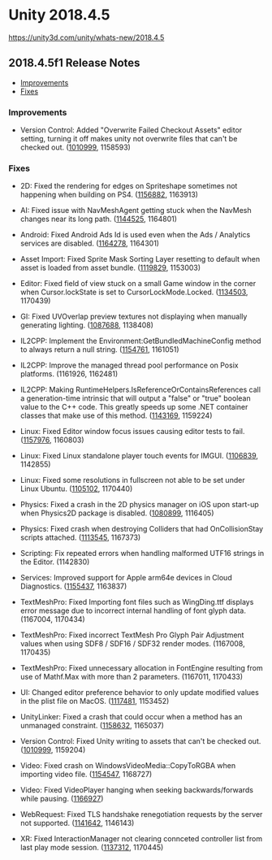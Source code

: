 # Unity 2018.4.5

https://unity3d.com/unity/whats-new/2018.4.5

## 2018.4.5f1 Release Notes

- [Improvements](#improvements)
- [Fixes](#fixes)


### Improvements

*   Version Control: Added "Overwrite Failed Checkout Assets" editor setting, turning it off makes unity not overwrite files that can't be checked out. ([1010999](https://issuetracker.unity3d.com/issues/perforce-unity-writes-to-exclusive-checkout-scriptable-objects), 1158593)

### Fixes

*   2D: Fixed the rendering for edges on Spriteshape sometimes not happening when building on PS4. ([1156882](https://issuetracker.unity3d.com/issues/ps4-2d-spriteshape-the-rendering-for-edges-on-spriteshape-does-not-happen-sometimes-when-building-on-ps4), 1163913)
    
*   AI: Fixed issue with NavMeshAgent getting stuck when the NavMesh changes near its long path. ([1144525](https://issuetracker.unity3d.com/issues/navmeshagent-gets-stuck-at-holes-in-navmesh), 1164801)
    
*   Android: Fixed Android Ads Id is used even when the Ads / Analytics services are disabled. ([1164278](https://issuetracker.unity3d.com/issues/android-adsid-is-used-even-when-the-ads-slash-analytics-services-are-disabled), 1164301)
    
*   Asset Import: Fixed Sprite Mask Sorting Layer resetting to default when asset is loaded from asset bundle. ([1119829](https://issuetracker.unity3d.com/issues/asset-bundles-sprite-mask-sorting-layer-resets-to-default-when-asset-is-loaded-from-asset-bundle), 1153003)
    
*   Editor: Fixed field of view stuck on a small Game window in the corner when Cursor.lockState is set to CursorLockMode.Locked. ([1134503](https://issuetracker.unity3d.com/issues/field-of-view-is-stuck-on-a-small-game-window-in-the-corner-when-cursor-dot-lockstate-is-set-to-cursorlockmode-dot-locked), 1170439)
    
*   GI: Fixed UVOverlap preview textures not displaying when manually generating lighting. ([1087688](https://issuetracker.unity3d.com/issues/ui-baked-uv-overlap-mode-isnt-loaded-after-selecting-it-in-the-lightmap-preview-window), 1138408)
    
*   IL2CPP: Implement the Environment:GetBundledMachineConfig method to always return a null string. ([1154761](https://issuetracker.unity3d.com/issues/player-crashes-on-mono-runtime-resource-set-callback-when-built-on-il2cpp-for-networking), 1161051)
    
*   IL2CPP: Improve the managed thread pool performance on Posix platforms. (1161926, 1162481)
    
*   IL2CPP: Making RuntimeHelpers.IsReferenceOrContainsReferences call a generation-time intrinsic that will output a "false" or "true" boolean value to the C++ code. This greatly speeds up some .NET container classes that make use of this method. ([1143169](https://issuetracker.unity3d.com/issues/ios-standard-collections-make-an-unnecessary-call-to-a-slow-isreferenceorcontainsreferences), 1159224)
    
*   Linux: Fixed Editor window focus issues causing editor tests to fail. ([1157976](https://issuetracker.unity3d.com/issues/linux-game-object-start-and-update-methods-are-not-called-for-game-objects-created-from-editor-mode-tests), 1160803)
    
*   Linux: Fixed Linux standalone player touch events for IMGUI. ([1106839](https://issuetracker.unity3d.com/issues/linux-standalone-player-not-receiving-touch-events), 1142855)
    
*   Linux: Fixed some resolutions in fullscreen not able to be set under Linux Ubuntu. ([1105102](https://issuetracker.unity3d.com/issues/some-resolutions-in-fullscreen-cant-be-set-under-linux-ubuntu), 1170440)
    
*   Physics: Fixed a crash in the 2D physics manager on iOS upon start-up when Physics2D package is disabled. ([1080899](https://issuetracker.unity3d.com/issues/ios-crash-in-initialize-at-physicsmanager2d-before-the-splash-screen), 1116405)
    
*   Physics: Fixed crash when destroying Colliders that had OnCollisionStay scripts attached. ([1113545](https://issuetracker.unity3d.com/issues/crash-on-simulationcallbackreceiver-oncontact-when-objects-are-destructing), 1167373)
    
*   Scripting: Fix repeated errors when handling malformed UTF16 strings in the Editor. (1142830)
    
*   Services: Improved support for Apple arm64e devices in Cloud Diagnostics. ([1155437](https://issuetracker.unity3d.com/issues/usymtool-does-not-support-arm64e), 1163837)
    
*   TextMeshPro: Fixed Importing font files such as WingDing.ttf displays error message due to incorrect internal handling of font glyph data. (1167004, 1170434)
    
*   TextMeshPro: Fixed incorrect TextMesh Pro Glyph Pair Adjustment values when using SDF8 / SDF16 / SDF32 render modes. (1167008, 1170435)
    
*   TextMeshPro: Fixed unnecessary allocation in FontEngine resulting from use of Mathf.Max with more than 2 parameters. (1167011, 1170433)
    
*   UI: Changed editor preference behavior to only update modified values in the plist file on MacOS. ([1117481](https://issuetracker.unity3d.com/issues/osx-some-editorprefs-properties-are-deleted-when-running-and-closing-multiple-instances-of-unity-at-the-same-time), 1153452)
    
*   UnityLinker: Fixed a crash that could occur when a method has an unmanaged constraint. ([1158632](https://issuetracker.unity3d.com/issues/build-errors-when-trying-to-build-a-project-with-high-managed-stripping-level-and-a-script-containing-unmanaged-constraint), 1165037)
    
*   Version Control: Fixed Unity writing to assets that can't be checked out. ([1010999](https://issuetracker.unity3d.com/issues/perforce-unity-writes-to-exclusive-checkout-scriptable-objects), 1159204)
    
*   Video: Fixed crash on WindowsVideoMedia::CopyToRGBA when importing video file. ([1154547](https://issuetracker.unity3d.com/issues/windows-7-crash-on-windowsvideomedia-copytorgba-when-importing-video-file), 1168727)
    
*   Video: Fixed VideoPlayer hanging when seeking backwards/forwards while pausing. ([1166927](https://issuetracker.unity3d.com/issues/android-videoplayer-hangs-the-video-when-seeking-backwards-slash-forwards-while-pausing))
    
*   WebRequest: Fixed TLS handshake renegotiation requests by the server not supported. ([1141642](https://issuetracker.unity3d.com/issues/rest-request-to-ssl-server-failed-to-receive-data), 1146143)
    
*   XR: Fixed InteractionManager not clearing connceted controller list from last play mode session. ([1137312](https://issuetracker.unity3d.com/issues/interactionmanager-doesnt-clear-connceted-controller-list-from-last-play-mode-session), 1170445)